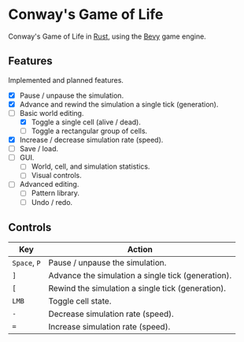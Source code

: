 # Conway's Game of Life

Conway's Game of Life in [Rust](https://www.rust-lang.org/), using the [Bevy](https://bevyengine.org/) game engine.

## Features

Implemented and planned features.

- [X] Pause / unpause the simulation.
- [X] Advance and rewind the simulation a single tick (generation).
- [ ] Basic world editing.
    - [X] Toggle a single cell (alive / dead).
    - [ ] Toggle a rectangular group of cells.
- [X] Increase / decrease simulation rate (speed).
- [ ] Save / load.
- [ ] GUI.
    - [ ] World, cell, and simulation statistics.
    - [ ] Visual controls.
- [ ] Advanced editing.
    - [ ] Pattern library.
    - [ ] Undo / redo.

## Controls

| Key          | Action                                             |
|--------------|----------------------------------------------------|
| `Space`, `P` | Pause / unpause the simulation.                    |
| `]`          | Advance the simulation a single tick (generation). |
| `[`          | Rewind the simulation a single tick (generation).  |
| `LMB`        | Toggle cell state.                                 |
| `-`          | Decrease simulation rate (speed).                  |
| `=`          | Increase simulation rate (speed).                  |
